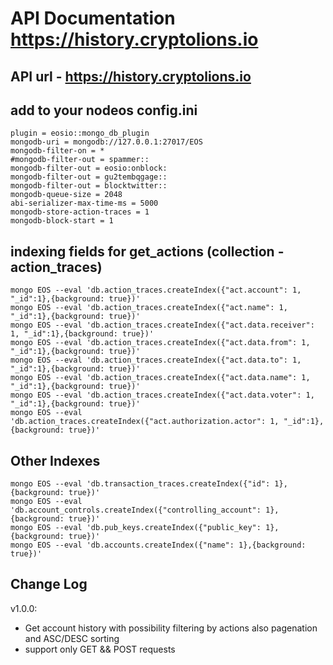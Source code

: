 # API Documentation https://history.cryptolions.io

## API url - https://history.cryptolions.io

## add to your nodeos config.ini
	plugin = eosio::mongo_db_plugin
    mongodb-uri = mongodb://127.0.0.1:27017/EOS
    mongodb-filter-on = *
    #mongodb-filter-out = spammer::
    mongodb-filter-out = eosio:onblock:
    mongodb-filter-out = gu2tembqgage::
    mongodb-filter-out = blocktwitter::
    mongodb-queue-size = 2048
    abi-serializer-max-time-ms = 5000
    mongodb-store-action-traces = 1
    mongodb-block-start = 1

## indexing fields for get_actions (collection - action_traces)
```  
mongo EOS --eval 'db.action_traces.createIndex({"act.account": 1, "_id":1},{background: true})'  
mongo EOS --eval 'db.action_traces.createIndex({"act.name": 1, "_id":1},{background: true})'  
mongo EOS --eval 'db.action_traces.createIndex({"act.data.receiver": 1, "_id":1},{background: true})'  
mongo EOS --eval 'db.action_traces.createIndex({"act.data.from": 1, "_id":1},{background: true})'  
mongo EOS --eval 'db.action_traces.createIndex({"act.data.to": 1, "_id":1},{background: true})'  
mongo EOS --eval 'db.action_traces.createIndex({"act.data.name": 1, "_id":1},{background: true})'  
mongo EOS --eval 'db.action_traces.createIndex({"act.data.voter": 1, "_id":1},{background: true})'  
mongo EOS --eval 'db.action_traces.createIndex({"act.authorization.actor": 1, "_id":1},{background: true})'  
```
## Other Indexes  
```
mongo EOS --eval 'db.transaction_traces.createIndex({"id": 1},{background: true})'  
mongo EOS --eval 'db.account_controls.createIndex({"controlling_account": 1},{background: true})'  
mongo EOS --eval 'db.pub_keys.createIndex({"public_key": 1},{background: true})'  
mongo EOS --eval 'db.accounts.createIndex({"name": 1},{background: true})'  
```  
## Change Log  
  
v1.0.0:  
- Get account history with possibility filtering by actions also pagenation and ASC/DESC sorting  
- support only GET && POST requests  

